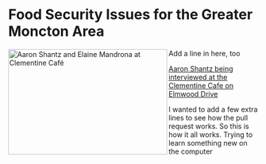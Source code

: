 # Food Security Issues for the Greater Moncton Area
Add a line in here, too
<a data-flickr-embed="true"  href="https://www.flickr.com/photos/olophotobooks/21598119421/in/datetaken/" title="Aaron Shantz and Elaine Mandrona at Clementine Café"><img src="https://farm1.staticflickr.com/751/21598119421_4c94b0380b_n.jpg" width="320" height="213" align="left" alt="Aaron Shantz and Elaine Mandrona at Clementine Café"><figcaption>Aaron Shantz being interviewed at the Clementine Cafe on Elmwood Drive</figcaption></a><script async src="//embedr.flickr.com/assets/client-code.js" charset="utf-8"></script>

I wanted to add a few extra lines to see how the pull request works.
So this is how it all works.  Trying to learn something new on the computer
